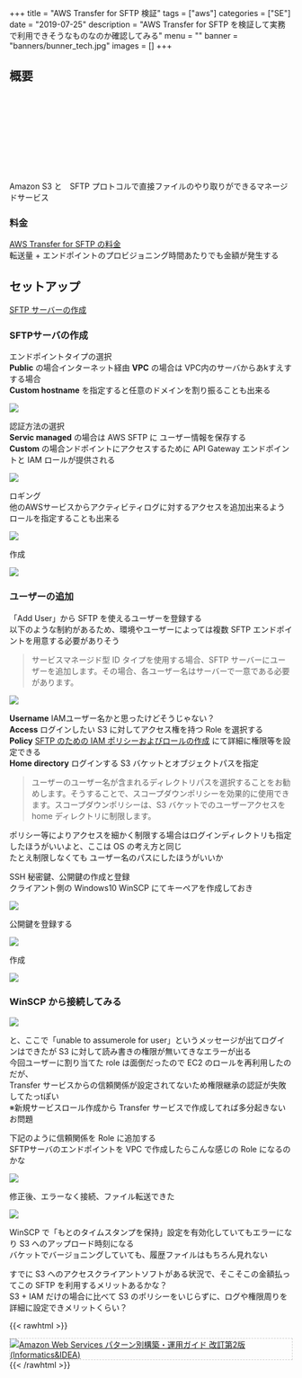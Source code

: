 +++
title = "AWS Transfer for SFTP 検証"
tags = ["aws"]
categories = ["SE"]
date = "2019-07-25"
description = "AWS Transfer for SFTP を検証して実務で利用できそうなものなのか確認してみる"
menu = ""
banner = "banners/bunner_tech.jpg"
images = []
+++

<!--more-->

## 概要  
<div class="iframely-embed"><div class="iframely-responsive" style="height: 140px; padding-bottom: 0;"><a href="https://aws.amazon.com/jp/sftp/" data-iframely-url="//cdn.iframe.ly/oZGA16T?iframe=card-small"></a></div></div><script async src="//cdn.iframe.ly/embed.js" charset="utf-8"></script>  

Amazon S3 と　SFTP プロトコルで直接ファイルのやり取りができるマネージドサービス  

### 料金
<i class="fas fa-external-link-alt"></i> [AWS Transfer for SFTP の料金](https://aws.amazon.com/jp/sftp/pricing/)  
転送量 + エンドポイントのプロビジョニング時間あたりでも金額が発生する  

## セットアップ
<i class="fas fa-external-link-alt"></i> [SFTP サーバーの作成](https://docs.aws.amazon.com/ja_jp/transfer/latest/userguide/getting-started-server.html)  

### SFTPサーバの作成  
エンドポイントタイプの選択  
**Public** の場合インターネット経由
**VPC** の場合は VPC内のサーバからあkすえすする場合  
**Custom hostname** を指定すると任意のドメインを割り振ることも出来る  

<img src="/images/2019/aws-sftp/sftp-setup01.png" />  

認証方法の選択  
**Servic managed** の場合は AWS SFTP に ユーザー情報を保存する  
**Custom** の場合ンドポイントにアクセスするために API Gateway エンドポイントと IAM ロールが提供される  

<img src="/images/2019/aws-sftp/sftp-setup02.png" />  

ロギング  
他のAWSサービスからアクティビティログに対するアクセスを追加出来るようロールを指定することも出来る  

<img src="/images/2019/aws-sftp/sftp-setup03.png" />  

作成  

<img src="/images/2019/aws-sftp/sftp-setup04.png" />  

### ユーザーの追加
「Add User」から SFTP を使えるユーザーを登録する  
以下のような制約があるため、環境やユーザーによっては複数 SFTP エンドポイントを用意する必要がありそう  

> サービスマネージド型 ID タイプを使用する場合、SFTP サーバーにユーザーを追加します。その場合、各ユーザー名はサーバーで一意である必要があります。

<img src="/images/2019/aws-sftp/sftp-setup05.png" />  

**Username** IAMユーザー名かと思ったけどそうじゃない？  
**Access** ログインしたい S3 に対してアクセス権を持つ Role を選択する  
**Policy**  [SFTP のための IAM ポリシーおよびロールの作成](https://docs.aws.amazon.com/ja_jp/transfer/latest/userguide/requirements-roles.html) にて詳細に権限等を設定できる  
**Home directory** ログインする S3 バケットとオブジェクトパスを指定  

> ユーザーのユーザー名が含まれるディレクトリパスを選択することをお勧めします。そうすることで、スコープダウンポリシーを効果的に使用できます。スコープダウンポリシーは、S3 バケットでのユーザーアクセスを home ディレクトリに制限します。  

ポリシー等によりアクセスを細かく制限する場合はログインディレクトリも指定したほうがいいよと、ここは OS の考え方と同じ  
たとえ制限しなくても ユーザー名のパスにしたほうがいいか  

SSH 秘密鍵、公開鍵の作成と登録  
クライアント側の Windows10 WinSCP にてキーペアを作成しておき  

<img src="/images/2019/aws-sftp/sftp-setup06.png" />  

公開鍵を登録する  

<img src="/images/2019/aws-sftp/sftp-setup07.png" />  

作成  

<img src="/images/2019/aws-sftp/sftp-setup08.png" />  

### WinSCP から接続してみる  

<img src="/images/2019/aws-sftp/sftp-setup09.png" />  

と、ここで「unable to assumerole for user」というメッセージが出てログインはできたが S3 に対して読み書きの権限が無いてきなエラーが出る  
今回ユーザーに割り当てた role は面倒だったので EC2 のロールを再利用したのだが、  
Transfer サービスからの信頼関係が設定されてないため権限継承の認証が失敗してたっtぽい  
※新規サービスロール作成から Transfer サービスで作成してれば多分起きないお問題  

下記のように信頼関係を Role に追加する  
SFTPサーバのエンドポイントを VPC で作成したらこんな感じの Role になるのかな  

<img src="/images/2019/aws-sftp/sftp-setup10.png" />  

修正後、エラーなく接続、ファイル転送できた  

<img src="/images/2019/aws-sftp/sftp-setup11.png" />  

WinSCP で「もとのタイムスタンプを保持」設定を有効化していてもエラーになり S3 へのアップロード時刻になる  
バケットでバージョニングしていても、履歴ファイルはもちろん見れない  

すでに S3 へのアクセスクライアントソフトがある状況で、そこそこの金額払ってこの SFTP を利用するメリットあるかな？  
S3 + IAM だけの場合に比べて S3 のポリシーをいじらずに、ログや権限周りを詳細に設定できメリットくらい？  

{{< rawhtml >}}
<div style="border: dashed 1px #ccc;">
<a href="http://www.amazon.co.jp/exec/obidos/ASIN/4797392576/sinokyoufu-22/ref=nosim/" name="amazletlink" target="_blank"><img src="https://images-fe.ssl-images-amazon.com/images/I/61iiVnqAeGL._SL160_.jpg" alt="Amazon Web Services パターン別構築・運用ガイド 改訂第2版 (Informatics&IDEA)" style="border: none;" /></a>
</div>
{{< /rawhtml >}}
